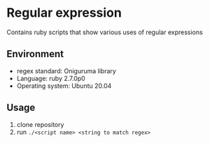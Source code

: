 # Regular expression
Contains ruby scripts that show various uses of regular expressions

## Environment
- regex standard: Oniguruma library
- Language: ruby 2.7.0p0
- Operating system: Ubuntu 20.04

## Usage
1. clone repository
2. run `./<script name> <string to match regex>`
